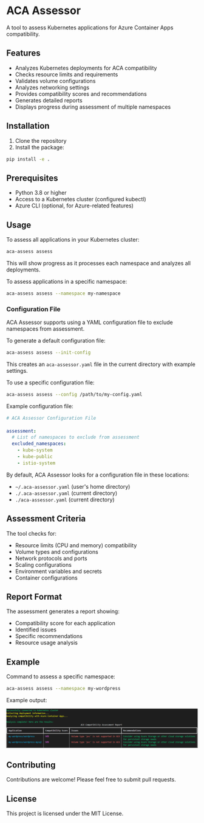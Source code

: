 # ACA Assessor

A tool to assess Kubernetes applications for Azure Container Apps compatibility.

## Features

- Analyzes Kubernetes deployments for ACA compatibility
- Checks resource limits and requirements
- Validates volume configurations
- Analyzes networking settings
- Provides compatibility scores and recommendations
- Generates detailed reports
- Displays progress during assessment of multiple namespaces

## Installation

1. Clone the repository
2. Install the package:

```bash
pip install -e .
```

## Prerequisites

- Python 3.8 or higher
- Access to a Kubernetes cluster (configured kubectl)
- Azure CLI (optional, for Azure-related features)

## Usage

To assess all applications in your Kubernetes cluster:

```bash
aca-assess assess
```

This will show progress as it processes each namespace and analyzes all deployments.

To assess applications in a specific namespace:

```bash
aca-assess assess --namespace my-namespace
```

### Configuration File

ACA Assessor supports using a YAML configuration file to exclude namespaces from assessment.

To generate a default configuration file:

```bash
aca-assess assess --init-config
```

This creates an `aca-assessor.yaml` file in the current directory with example settings.

To use a specific configuration file:

```bash
aca-assess assess --config /path/to/my-config.yaml
```

Example configuration file:

```yaml
# ACA Assessor Configuration File

assessment:
  # List of namespaces to exclude from assessment
  excluded_namespaces:
    - kube-system
    - kube-public
    - istio-system
```

By default, ACA Assessor looks for a configuration file in these locations:
- `~/.aca-assessor.yaml` (user's home directory)
- `./.aca-assessor.yaml` (current directory)
- `./aca-assessor.yaml` (current directory)

## Assessment Criteria

The tool checks for:

- Resource limits (CPU and memory) compatibility
- Volume types and configurations
- Network protocols and ports
- Scaling configurations
- Environment variables and secrets
- Container configurations

## Report Format

The assessment generates a report showing:

- Compatibility score for each application
- Identified issues
- Specific recommendations
- Resource usage analysis

## Example

Command to assess a specific namespace:

```bash
aca-assess assess --namespace my-wordpress
```

Example output:

![Example Assessment Report](docs/example-report.png)


## Contributing

Contributions are welcome! Please feel free to submit pull requests.

## License

This project is licensed under the MIT License.
